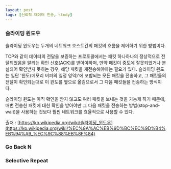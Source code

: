 ```yaml
---
layout: post
tags: [신뢰적 데이터 전송, study]
---
```


### 슬라이딩 윈도우

슬라이딩 윈도우는 두개의 네트워크 호스트간의 패킷의 흐름을 제어하기 위한 방법이다.

TCP와 같이 데이터의 전달을 보증하는 프로토콜에서는 패킷 하나하나의 정상적으로 전달되었음을 알리는 확인 신호(ACK)를 받아야하며, 만약 패킷이 중도에 잘못되었거나 분실되어 확인받지 못하는 경우, 해당 패킷을 재전송해야하는 필요가 있다. 슬라이딩 윈도는 일단 '윈도(메모리 버퍼의 일정 영역)'에 포함되는 모든 패킷을 전송하고, 그 패킷들의 전달이 확인되는대로 이 윈도를 옆으로 옮김으로서 그 다음 패킷들을 전송하는 방식이다.

슬라이딩 윈도는 아직 확인을 받지 않고도 여러 패킷을 보내는 것을 가능케 하기 때문에, 매번 전송한 패킷에 대한 확인을 받아야만 그 다음 패킷을 전송하는 방법(stop-and-wait)을 사용하는 것보다 훨씬 네트워크를 효율적으로 사용할 수 있다.


출처 : [https://ko.wikipedia.org/wiki/슬라이딩_윈도우](https://ko.wikipedia.org/wiki/%EC%8A%AC%EB%9D%BC%EC%9D%B4%EB%94%A9_%EC%9C%88%EB%8F%84)

### Go Back N

### Selective Repeat

